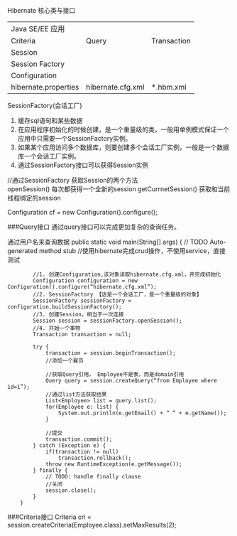 Hibernate 核心类与接口

<table>
	<tr><td colspan=3>Java SE/EE 应用</td></tr>
	<tr><td>Criteria</td><td>Query</td><td>Transaction</td></tr>
	<tr><td colspan=3>Session</td></tr>
	<tr><td colspan=3>Session Factory</td></tr>
	<tr><td colspan=3>Configuration</td></tr>
	<tr><td>hibernate.properties</td><td>hibernate.cfg.xml</td><td>*.hbm.xml</td></tr>
</table>
  

SessionFactory(会话工厂)
1. 缓存sql语句和某些数据
2. 在应用程序初始化的时候创建，是一个重量级的类，一般用单例模式保证一个应用中只需要一个SessionFactory实例。
3. 如果某个应用访问多个数据库，则要创建多个会话工厂实例，一般是一个数据库一个会话工厂实例。
4. 通过SessionFactory接口可以获得Session实例

//通过SessionFactory 获取Session的两个方法   
openSession()   每次都获得一个全新的session
getCurrnetSession()  获取和当前线程绑定的session

Configuration cf = new Configuration().configure();



###Query接口
通过query接口可以完成更加复杂的查询任务。

通过用户名来查询数据
	public static void main(String[] args) {
			// TODO Auto-generated method stub
			//使用hibernate完成crud操作，不使用service，直接测试
			
			//1. 创建Configuration,该对象读取hibernate.cfg.xml，并完成初始化
			Configuration configuration = new Configuration().configure(“hibernate.cfg.xml”);
			//2. SessionFactory 【这是一个会话工厂，是一个重量级的对象】
			SessionFactory sessionFactory = configuration.buildSessionFactory();
			//3. 创建Session，相当于一次连接
			Session session = sessionFactory.openSession();
			//4. 开始一个事物
			Transaction transaction = null;
			
			try {
				transaction = session.beginTransaction();
				//添加一个雇员
				
				//获取Query引用， Employee不是表，而是domain引用
				Query query = session.createQuery(“from Employee where id=1”);
				//通过list方法获取结果
				List<Employee> list = query.list();
				for(Employee e: list) {
					System.out.println(e.getEmail() + “ “ + e.getName());
				}
				
				//提交
				transaction.commit();
			} catch (Exception e) {
				if(transaction != null) 
					transaction.rollback();
				throw new RuntimeException(e.getMessage());
			} finally {
				// TODO: handle finally clause
				//关闭
				session.close();
			}
		}
	

###Criteria接口
Criteria cri = session.createCriteria(Employee.class).setMaxResults(2);




